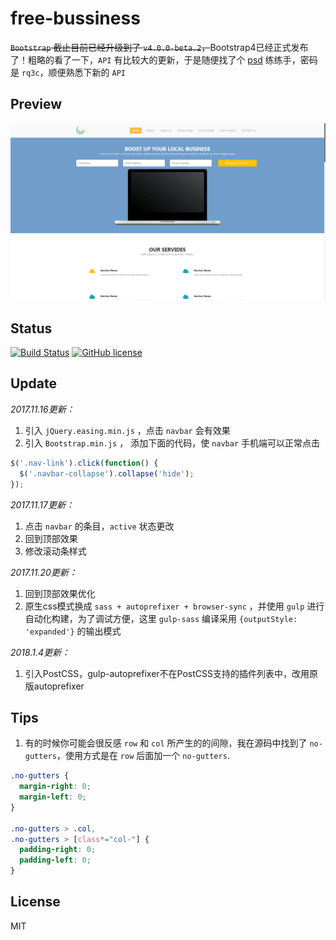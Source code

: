 free-bussiness
===

<del>`Bootstrap` 截止目前已经升级到了 `v4.0.0-beta.2`，</del>Bootstrap4已经正式发布了！粗略的看了一下，`API` 有比较大的更新，于是随便找了个 [psd](https://pan.baidu.com/s/1pKEtOYf) 练练手，密码是 `rq3c`，顺便熟悉下新的 `API`  

Preview
---

![view](https://github.com/carolyicheng666/free-bussiness/blob/master/introduce.png)


Status
---

[![Build Status](https://travis-ci.org/carolyicheng666/free-bussiness.svg?branch=master)](https://travis-ci.org/carolyicheng666/free-bussiness)
[![GitHub license](https://img.shields.io/github/license/carolyicheng666/free-bussiness.svg)](https://github.com/carolyicheng666/free-bussiness/blob/master/LICENSE)



Update
---

*2017.11.16更新：*
1. 引入 `jQuery.easing.min.js` ，点击 `navbar` 会有效果
2. 引入 `Bootstrap.min.js` ， 添加下面的代码，使 `navbar` 手机端可以正常点击
``` javascript
$('.nav-link').click(function() {
  $('.navbar-collapse').collapse('hide');
});
```

*2017.11.17更新：*
1. 点击 `navbar` 的条目，`active`	状态更改
2. 回到顶部效果
3. 修改滚动条样式

*2017.11.20更新：*
1. 回到顶部效果优化
2. 原生css模式换成 `sass + autoprefixer + browser-sync` ，并使用 `gulp` 进行自动化构建，为了调试方便，这里 `gulp-sass` 编译采用 `{outputStyle: 'expanded'}` 的输出模式

*2018.1.4更新：*
1. 引入PostCSS，gulp-autoprefixer不在PostCSS支持的插件列表中，改用原版autoprefixer



Tips
---

1. 有的时候你可能会很反感 `row` 和 `col` 所产生的的间隙，我在源码中找到了 `no-gutters`，使用方式是在 `row` 后面加一个 `no-gutters`.
``` css
.no-gutters {
  margin-right: 0;
  margin-left: 0;
}

.no-gutters > .col,
.no-gutters > [class*="col-"] {
  padding-right: 0;
  padding-left: 0;
}
```


License
---

MIT

